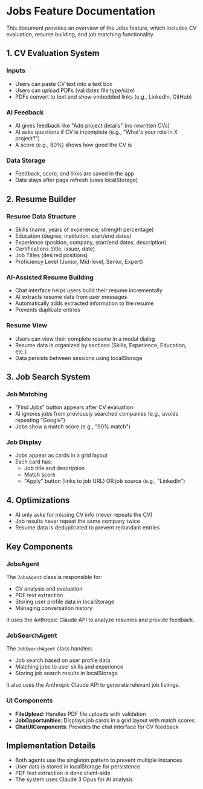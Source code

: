 # Jobs Feature Documentation

This document provides an overview of the Jobs feature, which includes CV evaluation, resume building, and job matching functionality.

## 1. CV Evaluation System

### Inputs
- Users can paste CV text into a text box
- Users can upload PDFs (validates file type/size)
- PDFs convert to text and show embedded links (e.g., LinkedIn, GitHub)

### AI Feedback
- AI gives feedback like "Add project details" (no rewritten CVs)
- AI asks questions if CV is incomplete (e.g., "What's your role in X project?")
- A score (e.g., 80%) shows how good the CV is

### Data Storage
- Feedback, score, and links are saved in the app
- Data stays after page refresh (uses localStorage)

## 2. Resume Builder

### Resume Data Structure
- Skills (name, years of experience, strength percentage)
- Education (degree, institution, start/end dates)
- Experience (position, company, start/end dates, description)
- Certifications (title, issuer, date)
- Job Titles (desired positions)
- Proficiency Level (Junior, Mid-level, Senior, Expert)

### AI-Assisted Resume Building
- Chat interface helps users build their resume incrementally
- AI extracts resume data from user messages
- Automatically adds extracted information to the resume
- Prevents duplicate entries

### Resume View
- Users can view their complete resume in a modal dialog
- Resume data is organized by sections (Skills, Experience, Education, etc.)
- Data persists between sessions using localStorage

## 3. Job Search System

### Job Matching
- "Find Jobs" button appears after CV evaluation
- AI ignores jobs from previously searched companies (e.g., avoids repeating "Google")
- Jobs show a match score (e.g., "90% match")

### Job Display
- Jobs appear as cards in a grid layout
- Each card has:
  * Job title and description
  * Match score
  * "Apply" button (links to job URL) OR job source (e.g., "LinkedIn")

## 4. Optimizations
- AI only asks for missing CV info (never repeats the CV)
- Job results never repeat the same company twice
- Resume data is deduplicated to prevent redundant entries


## Key Components

### JobsAgent

The `JobsAgent` class is responsible for:
- CV analysis and evaluation
- PDF text extraction
- Storing user profile data in localStorage
- Managing conversation history

It uses the Anthropic Claude API to analyze resumes and provide feedback.

### JobSearchAgent

The `JobSearchAgent` class handles:
- Job search based on user profile data
- Matching jobs to user skills and experience
- Storing job search results in localStorage

It also uses the Anthropic Claude API to generate relevant job listings.

### UI Components

- **FileUpload**: Handles PDF file uploads with validation
- **JobOpportunities**: Displays job cards in a grid layout with match scores
- **ChatUIComponents**: Provides the chat interface for CV feedback

## Implementation Details

- Both agents use the singleton pattern to prevent multiple instances
- User data is stored in localStorage for persistence
- PDF text extraction is done client-side
- The system uses Claude 3 Opus for AI analysis